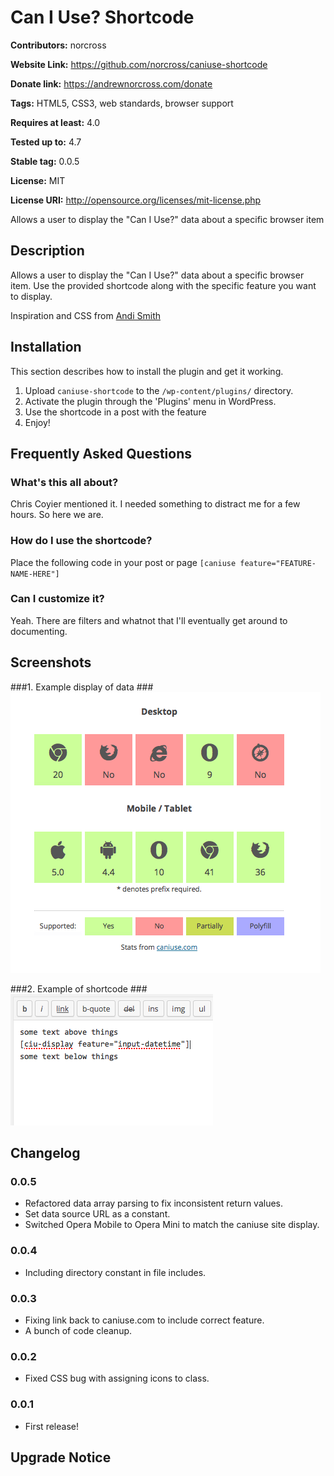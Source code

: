 # Can I Use? Shortcode #
**Contributors:** norcross

**Website Link:** https://github.com/norcross/caniuse-shortcode

**Donate link:** https://andrewnorcross.com/donate

**Tags:** HTML5, CSS3, web standards, browser support

**Requires at least:** 4.0

**Tested up to:** 4.7

**Stable tag:** 0.0.5

**License:** MIT

**License URI:** http://opensource.org/licenses/mit-license.php


Allows a user to display the "Can I Use?" data about a specific browser item

## Description ##

Allows a user to display the "Can I Use?" data about a specific browser item. Use the provided shortcode along with the specific feature you want to display.

Inspiration and CSS from [Andi Smith](https://github.com/andismith/caniuse-widget)

## Installation ##

This section describes how to install the plugin and get it working.

1. Upload `caniuse-shortcode` to the `/wp-content/plugins/` directory.
2. Activate the plugin through the 'Plugins' menu in WordPress.
3. Use the shortcode in a post with the feature
4. Enjoy!

## Frequently Asked Questions ##


### What's this all about? ###

Chris Coyier mentioned it. I needed something to distract me for a few hours. So here we are.

### How do I use the shortcode? ###

Place the following code in your post or page `[caniuse feature="FEATURE-NAME-HERE"]`

### Can I customize it? ###

Yeah. There are filters and whatnot that I'll eventually get around to documenting.

## Screenshots ##

###1. Example display of data ###
![Example display of data](/assets/screenshot-1.png)

###2. Example of shortcode ###
![Example of shortcode](/assets/screenshot-2.png)



## Changelog ##

### 0.0.5 ###
* Refactored data array parsing to fix inconsistent return values.
* Set data source URL as a constant.
* Switched Opera Mobile to Opera Mini to match the caniuse site display.

### 0.0.4 ###
* Including directory constant in file includes.

### 0.0.3 ###
* Fixing link back to caniuse.com to include correct feature.
* A bunch of code cleanup.

### 0.0.2 ###
* Fixed CSS bug with assigning icons to class.

### 0.0.1 ###
* First release!


## Upgrade Notice ##
